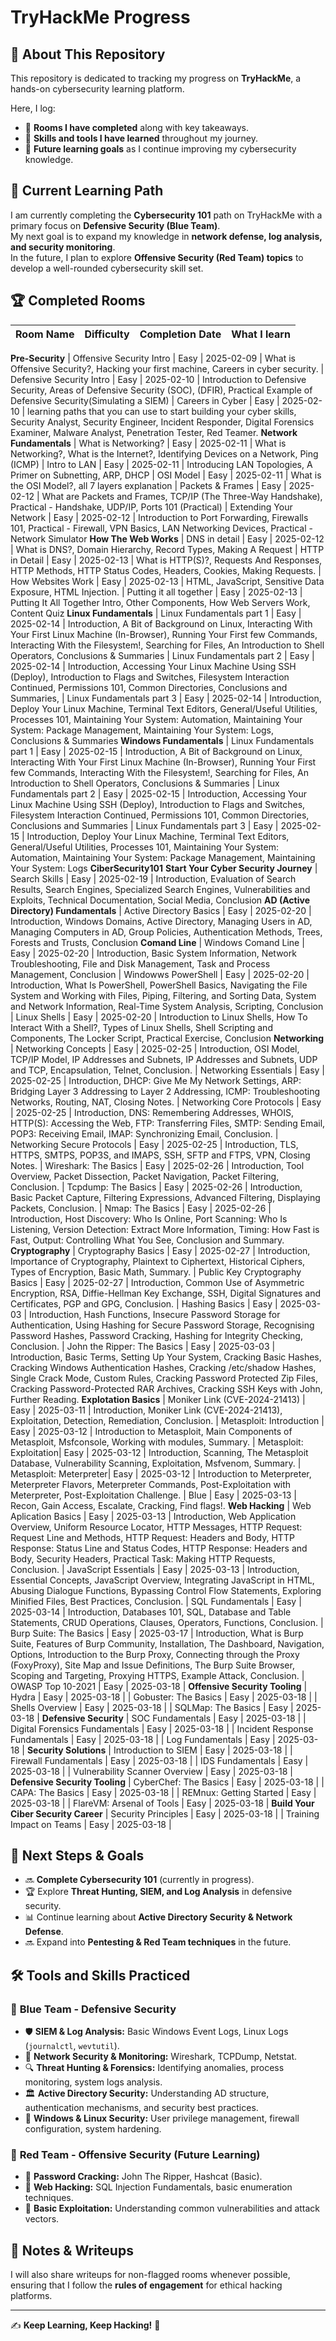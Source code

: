 # TryHackMe Progress

## 📌 About This Repository  
This repository is dedicated to tracking my progress on **TryHackMe**, a hands-on cybersecurity learning platform.  

Here, I log:  
- 🔹 **Rooms I have completed** along with key takeaways.  
- 🔹 **Skills and tools I have learned** throughout my journey.  
- 🔹 **Future learning goals** as I continue improving my cybersecurity knowledge.
  
## 📌 Current Learning Path  
I am currently completing the **Cybersecurity 101** path on TryHackMe with a primary focus on **Defensive Security (Blue Team)**.  
My next goal is to expand my knowledge in **network defense, log analysis, and security monitoring**.  
In the future, I plan to explore **Offensive Security (Red Team) topics** to develop a well-rounded cybersecurity skill set.

## 🏆 Completed Rooms
| Room Name | Difficulty | Completion Date | What I learn |
|-----------|------------|-----------------|--------------|
**Pre-Security**
| Offensive Security Intro | Easy | 2025-02-09 | What is Offensive Security?, Hacking your first machine, Careers in cyber security. 
| Defensive Security Intro | Easy | 2025-02-10 | Introduction to Defensive Security, Areas of Defensive Security (SOC), (DFIR), Practical Example of Defensive Security(Simulating a SIEM)
| Careers in Cyber | Easy | 2025-02-10 | learning paths that you can use to start building your cyber skills, Security Analyst, Security Engineer, Incident Responder, Digital Forensics Examiner, Malware Analyst, Penetration Tester, Red Teamer.
**Network Fundamentals**
| What is Networking? | Easy | 2025-02-11 | What is Networking?, What is the Internet?, Identifying Devices on a Network, Ping (ICMP)
| Intro to LAN | Easy | 2025-02-11 | Introducing LAN Topologies, A Primer on Subnetting, ARP, DHCP
| OSI Model | Easy | 2025-02-11 | What is the OSI Model?, all 7 layers explanation
| Packets & Frames | Easy | 2025-02-12 | What are Packets and Frames, TCP/IP (The Three-Way Handshake), Practical - Handshake, UDP/IP, Ports 101 (Practical)
| Extending Your Network | Easy | 2025-02-12 | Introduction to Port Forwarding, Firewalls 101, Practical - Firewall, VPN Basics, LAN Networking Devices, Practical - Network Simulator
**How The Web Works**
| DNS in detail | Easy | 2025-02-12 | What is DNS?, Domain Hierarchy, Record Types, Making A Request
| HTTP in Detail | Easy | 2025-02-13 | What is HTTP(S)?, Requests And Responses, HTTP Methods, HTTP Status Codes, Headers, Cookies, Making Requests.
| How Websites Work | Easy | 2025-02-13 | HTML, JavaScript, Sensitive Data Exposure, HTML Injection.
| Putting it all together | Easy | 2025-02-13 | Putting It All Together Intro, Other Components, How Web Servers Work, Content Quiz
**Linux Fundamentals**
| Linux Fundamentals part 1 | Easy | 2025-02-14 | Introduction, A Bit of Background on Linux, Interacting With Your First Linux Machine (In-Browser), Running Your First few Commands, Interacting With the Filesystem!, Searching for Files, An Introduction to Shell Operators, Conclusions & Summaries
| Linux Fundamentals part 2 | Easy | 2025-02-14 | Introduction, Accessing Your Linux Machine Using SSH (Deploy), Introduction to Flags and Switches, Filesystem Interaction Continued, Permissions 101, Common Directories, Conclusions and Summaries, 
| Linux Fundamentals part 3 | Easy | 2025-02-14 | Introduction, Deploy Your Linux Machine, Terminal Text Editors, General/Useful Utilities, Processes 101, Maintaining Your System: Automation, Maintaining Your System: Package Management, Maintaining Your System: Logs, Conclusions & Summaries
**Windows Fundamentals**
| Linux Fundamentals part 1 | Easy | 2025-02-15 | Introduction, A Bit of Background on Linux, Interacting With Your First Linux Machine (In-Browser), Running Your First few Commands, Interacting With the Filesystem!, Searching for Files, An Introduction to Shell Operators, Conclusions & Summaries
| Linux Fundamentals part 2 | Easy | 2025-02-15 | Introduction, Accessing Your Linux Machine Using SSH (Deploy), Introduction to Flags and Switches, Filesystem Interaction Continued, Permissions 101, Common Directories, Conclusions and Summaries
| Linux Fundamentals part 3 | Easy | 2025-02-15 | Introduction, Deploy Your Linux Machine, Terminal Text Editors, General/Useful Utilities, Processes 101, Maintaining Your System: Automation, Maintaining Your System: Package Management, Maintaining Your System: Logs
**CiberSecurity101**
**Start Your Cyber Security Journey**
| Search Skills | Easy | 2025-02-19 | Introduction, Evaluation of Search Results, Search Engines, Specialized Search Engines, Vulnerabilities and Exploits, Technical Documentation, Social Media, Conclusion
**AD (Active Directory) Fundamentals**
| Active Directory Basics | Easy | 2025-02-20 | Introduction, Windows Domains, Active Directory, Managing Users in AD, Managing Computers in AD, Group Policies, Authentication Methods, Trees, Forests and Trusts, Conclusion
**Comand Line**
| Windows Comand Line | Easy | 2025-02-20 | Introduction, Basic System Information, Network Troubleshooting, File and Disk Management, Task and Process Management, Conclusion
| Windowws PowerShell | Easy | 2025-02-20 | Introduction, What Is PowerShell, PowerShell Basics, Navigating the File System and Working with Files, Piping, Filtering, and Sorting Data, System and Network Information, Real-Time System Analysis, Scripting, Conclusion
| Linux Shells | Easy | 2025-02-20 | Introduction to Linux Shells, How To Interact With a Shell?, Types of Linux Shells, Shell Scripting and Components, The Locker Script, Practical Exercise, Conclusion
**Networking**
| Networking Concepts | Easy | 2025-02-25 | Introduction, OSI Model, TCP/IP Model, IP Addresses and Subnets, IP Addresses and Subnets, UDP and TCP, Encapsulation, Telnet, Conclusion.
| Networking Essentials | Easy | 2025-02-25 | Introduction, DHCP: Give Me My Network Settings, ARP: Bridging Layer 3 Addressing to Layer 2 Addressing, ICMP: Troubleshooting Networks, Routing, NAT, Closing Notes.
| Networking Core Protocols | Easy | 2025-02-25 | Introduction, DNS: Remembering Addresses, WHOIS, HTTP(S): Accessing the Web, FTP: Transferring Files, SMTP: Sending Email, POP3: Receiving Email, IMAP: Synchronizing Email, Conclusion.
| Networking Secure Protocols | Easy | 2025-02-25 | Introduction, TLS, HTTPS, SMTPS, POP3S, and IMAPS, SSH, SFTP and FTPS, VPN, Closing Notes.
| Wireshark: The Basics | Easy | 2025-02-26 | Introduction, Tool Overview, Packet Dissection, Packet Navigation, Packet Filtering, Conclusion.
| Tcpdump: The Basics | Easy | 2025-02-26 | Introduction, Basic Packet Capture, Filtering Expressions, Advanced Filtering, Displaying Packets, Conclusion.
| Nmap: The Basics | Easy | 2025-02-26 | Introduction, Host Discovery: Who Is Online, Port Scanning: Who Is Listening, Version Detection: Extract More Information, Timing: How Fast is Fast, Output: Controlling What You See, Conclusion and Summary.
**Cryptography**
| Cryptography Basics | Easy | 2025-02-27 | Introduction, Importance of Cryptography, Plaintext to Ciphertext, Historical Ciphers, Types of Encryption, Basic Math, Summary.
| Public Key Cryptography Basics | Easy | 2025-02-27 | Introduction, Common Use of Asymmetric Encryption, RSA, Diffie-Hellman Key Exchange, SSH, Digital Signatures and Certificates, PGP and GPG, Conclusion.
| Hashing Basics | Easy | 2025-03-03 | Introduction, Hash Functions, Insecure Password Storage for Authentication, Using Hashing for Secure Password Storage, Recognising Password Hashes, Password Cracking, Hashing for Integrity Checking, Conclusion.
| John the Ripper: The Basics | Easy | 2025-03-03 | Introduction, Basic Terms, Setting Up Your System, Cracking Basic Hashes, Cracking Windows Authentication Hashes, Cracking /etc/shadow Hashes, Single Crack Mode, Custom Rules, Cracking Password Protected Zip Files, Cracking Password-Protected RAR Archives, Cracking SSH Keys with John, Further Reading.
**Explotation Basics**
| Moniker Link (CVE-2024-21413) | Easy | 2025-03-11 | Introduction, Moniker Link (CVE-2024-21413), Exploitation, Detection, Remediation, Conclusion.
| Metasploit: Introduction | Easy | 2025-03-12 | Introduction to Metasploit, Main Components of Metasploit, Msfconsole, Working with modules, Summary.
| Metasploit: Exploitation| Easy | 2025-03-12 | Introduction, Scanning, The Metasploit Database, Vulnerability Scanning, Exploitation, Msfvenom, Summary.
| Metasploit: Meterpreter| Easy | 2025-03-12 | Introduction to Meterpreter, Meterpreter Flavors, Meterpreter Commands, Post-Exploitation with Meterpreter, Post-Exploitation Challenge.
| Blue | Easy | 2025-03-13 | Recon, Gain Access, Escalate, Cracking, Find flags!.
**Web Hacking**
| Web Aplication Basics | Easy | 2025-03-13 | Introduction, Web Application Overview, Uniform Resource Locator, HTTP Messages, HTTP Request: Request Line and Methods, HTTP Request: Headers and Body, HTTP Response: Status Line and Status Codes, HTTP Response: Headers and Body, Security Headers, Practical Task: Making HTTP Requests, Conclusion.
| JavaScript Essentials | Easy | 2025-03-13 | Introduction, Essential Concepts, JavaScript Overview, Integrating JavaScript in HTML, Abusing Dialogue Functions, Bypassing Control Flow Statements, Exploring Minified Files, Best Practices, Conclusion.
| SQL Fundamentals | Easy | 2025-03-14 | Introduction, Databases 101, SQL, Database and Table Statements, CRUD Operations, Clauses, Operators, Functions, Conclusion.
| Burp Suite: The Basics | Easy | 2025-03-17 | Introduction, What is Burp Suite, Features of Burp Community, Installation, The Dashboard, Navigation, Options, Introduction to the Burp Proxy, Connecting through the Proxy (FoxyProxy), Site Map and Issue Definitions, The Burp Suite Browser, Scoping and Targeting, Proxying HTTPS, Example Attack, Conclusion.
| OWASP Top 10-2021 | Easy | 2025-03-18 | 
**Offensive Security Tooling**
| Hydra | Easy | 2025-03-18 |
| Gobuster: The Basics | Easy | 2025-03-18 |
| Shells Overview | Easy | 2025-03-18 |
| SQLMap: The Basics | Easy | 2025-03-18 |
**Defensive Security**
| SOC Fundamentals | Easy | 2025-03-18 |
| Digital Forensics Fundamentals | Easy | 2025-03-18 |
| Incident Response Fundamentals | Easy | 2025-03-18 |
| Log Fundamentals | Easy | 2025-03-18 |
**Security Solutions**
| Introduction to SIEM | Easy | 2025-03-18 |
| Firewall Fundamentals | Easy | 2025-03-18 |
| IDS Fundamentals | Easy | 2025-03-18 |
| Vulnerability Scanner Overview | Easy | 2025-03-18 |
**Defensive Security Tooling**
| CyberChef: The Basics | Easy | 2025-03-18 |
| CAPA: The Basics | Easy | 2025-03-18 |
| REMnux: Getting Started | Easy | 2025-03-18 |
| FlareVM: Arsenal of Tools | Easy | 2025-03-18 |
**Build Your Ciber Security Career**
| Security Principles | Easy | 2025-03-18 |
| Training Impact on Teams | Easy | 2025-03-18 |
## 🎯 Next Steps & Goals  
- 🔜 **Complete Cybersecurity 101** (currently in progress).  
- 🏆 Explore **Threat Hunting, SIEM, and Log Analysis** in defensive security.  
- 📊 Continue learning about **Active Directory Security & Network Defense**.  
- 🔜 Expand into **Pentesting & Red Team techniques** in the future.  

## 🛠️ Tools and Skills Practiced  

### 🔹 **Blue Team - Defensive Security**  
- 🛡️ **SIEM & Log Analysis:** Basic Windows Event Logs, Linux Logs (`journalctl`, `wevtutil`).  
- 📡 **Network Security & Monitoring:** Wireshark, TCPDump, Netstat.  
- 🔍 **Threat Hunting & Forensics:** Identifying anomalies, process monitoring, system logs analysis.  
- 🏛️ **Active Directory Security:** Understanding AD structure, authentication mechanisms, and security best practices.  
- 🔐 **Windows & Linux Security:** User privilege management, firewall configuration, system hardening.

### 🔹 **Red Team - Offensive Security (Future Learning)**  
- 🔑 **Password Cracking:** John The Ripper, Hashcat (Basic).  
- 📜 **Web Hacking:** SQL Injection Fundamentals, basic enumeration techniques.  
- 💉 **Basic Exploitation:** Understanding common vulnerabilities and attack vectors. 

## 📂 Notes & Writeups
I will also share writeups for non-flagged rooms whenever possible, ensuring that I follow the **rules of engagement** for ethical hacking platforms.

---
✍ **Keep Learning, Keep Hacking!** 🚀
